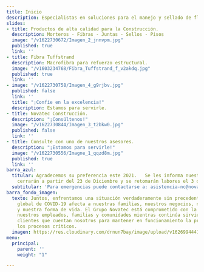 ```yaml
---
title: Inicio
description: Especialistas en soluciones para el manejo y sellado de fluidos
slides:
- title: Productos de alta calidad para la Construcción.
  description: Morteros - Fibras - Juntas - Sellos - Pisos
  image: "/v1622730672/Imagen_2_jnnvpm.jpg"
  published: true
  link: ''
- title: Fibra Tuffstrand
  description: Macrofibra para refuerzo estructural.
  image: "/v1603234768/Fibra_Tuffstrand_f_v2akdq.jpg"
  published: true
  link: ''
- image: "/v1622730758/Imagen_4_g9rjbv.jpg"
  published: false
  link: ''
  title: "¡Confíe en la excelencia!"
  description: Estamos para servirle.
- title: Novatec Construcción.
  description: "¡Consúltenos!"
  image: "/v1622730844/Imagen_3_t2bkw0.jpg"
  published: false
  link: ''
- title: Consulte con uno de nuestros asesores.
  description: "¡Estamos para servirle!"
  image: "/v1622730556/Imagne_1_qqzd8m.jpg"
  published: true
  link: ''
barra_azul:
  titular: Agradecemos su preferencia este 2021.   Se les informa nuestras oficinas
    cerrarán a partir del 23 de Diciembre y se retomarán labores el 3 de Enero 2022.
  subtitular: 'Para emergencias puede contactarse a: asistencia-nc@novatec.cr'
barra_fondo_imagen:
  texto: Juntos, enfrentamos una situación verdaderamente sin precedentes. La pandemia
    global de COVID-19 afecta a nuestras familias, nuestros negocios, nuestras comunidades
    y nuestra forma de vida. El Grupo Novatec está comprometido con la seguridad de
    nuestros empleados, familias y comunidades mientras continúa sirviendo a nuestros
    clientes que cuentan nosotros para mantener en funcionamiento la producción y
    los procesos críticos.
  imagen: https://res.cloudinary.com/drnun7bay/image/upload/v1626994441/AdobeStock_120950047_dbeopd.jpg
menu:
  principal:
    parent: ''
    weight: "1"

---
```

